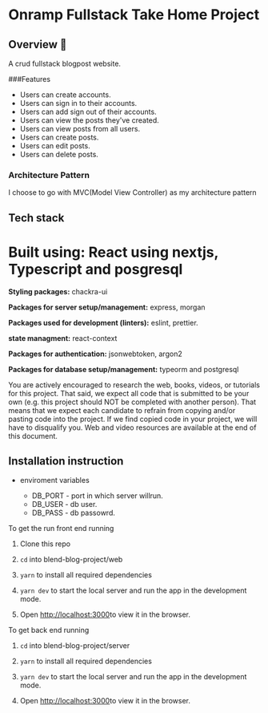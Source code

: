 # Onramp Fullstack Take Home Project

## Overview 🤖

A crud fullstack blogpost website.

###Features

- Users can create accounts.
- Users can sign in to their accounts.
- Users can add sign out of their accounts.
- Users can view the posts they've created.
- Users can view posts from all users.
  <br>
- Users can create posts.
- Users can edit posts.
- Users can delete posts.

### Architecture Pattern

I choose to go with MVC(Model View Controller) as my architecture pattern

## Tech stack

# Built using: React using nextjs, Typescript and posgresql

**Styling packages:** chackra-ui

**Packages for server setup/management:** express, morgan

**Packages used for development (linters):** eslint, prettier.

**state managment:** react-context

**Packages for authentication:** jsonwebtoken, argon2

**Packages for database setup/management:** typeorm and postgresql

You are actively encouraged to research the web, books, videos, or tutorials for this project. That said, we expect all code that is submitted to be your own (e.g. this project should NOT be completed with another person). That means that we expect each candidate to refrain from copying and/or pasting code into the project. If we find copied code in your project, we will have to disqualify you. Web and video resources are available at the end of this document.

## Installation instruction

- enviroment variables

  - DB_PORT - port in which server willrun.
  - DB_USER - db user.
  - DB_PASS - db passowrd.

To get the run front end running

1. Clone this repo

2. `cd` into blend-blog-project/web

3. `yarn` to install all required dependencies

4. `yarn dev` to start the local server and run the app in the development mode.

5. Open [http://localhost:3000](http://localhost:3000)to view it in the browser.

To get back end running

1. `cd` into blend-blog-project/server

2. `yarn` to install all required dependencies

3. `yarn dev` to start the local server and run the app in the development mode.

4. Open [http://localhost:3000](http://localhost:4000)to view it in the browser.
